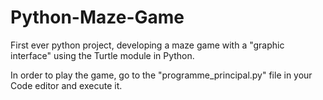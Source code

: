 # Python-Maze-Game

First ever python project, developing a maze game with a "graphic interface" using the Turtle module in Python. 

In order to play the game, go to the "programme_principal.py" file in your Code editor and execute it.
